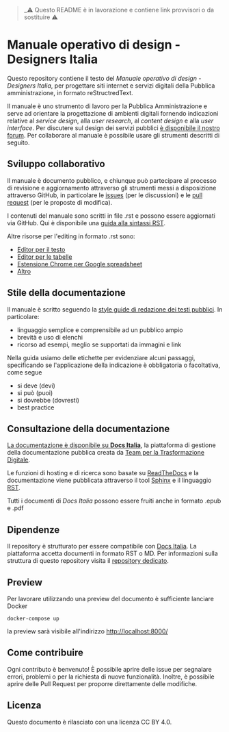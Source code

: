 > _⚠️ Questo README è in lavorazione e contiene link provvisori o da sostituire ⚠️

# Manuale operativo di design - Designers Italia
Questo repository contiene il testo del *Manuale operativo di design - Designers Italia*, per progettare siti internet e servizi digitali della Pubblica amministrazione, in formato reStructredText.

Il manuale è uno strumento di lavoro per la Pubblica Amministrazione e serve ad orientare la progettazione di ambienti digitali fornendo indicazioni relative al *service design*, alla *user research*, al *content design* e alla *user interface*. Per discutere sul design dei servizi pubblici [è disponibile il nostro forum](https://forum.italia.it/c/design). Per collaborare al manuale è possibile usare gli strumenti descritti di seguito.

## Sviluppo collaborativo
Il manuale è documento pubblico, e chiunque può partecipare al processo di revisione e aggiornamento attraverso gli strumenti messi a disposizione attraverso GitHub, in particolare le [issues](https://guides.github.com/features/issues/) (per le discussioni) e le [pull request](https://help.github.com/articles/about-pull-requests/) (per le proposte di modifica).

I contenuti del manuale sono scritti in file .rst e possono essere aggiornati via GitHub. Qui è disponibile una [guida alla sintassi RST](http://docutils.sourceforge.net/docs/user/rst/quickref.html).

Altre risorse per l'editing in formato .rst sono:
- [Editor per il testo](http://rst.ninjs.org/)
- [Editor per le tabelle](http://truben.no/table/)
- [Estensione Chrome per Google spreadsheet](https://chrome.google.com/webstore/detail/markdowntablemaker/cofkbgfmijanlcdooemafafokhhaeold)
- [Altro](http://docutils.sourceforge.net/docs/user/links.html#editors)

## Stile della documentazione
Il manuale è scritto seguendo la [style guide di redazione dei testi pubblici](#). In particolare:
- linguaggio semplice e comprensibile ad un pubblico ampio
- brevità e uso di elenchi
- ricorso ad esempi, meglio se supportati da immagini e link

Nella guida usiamo delle etichette per evidenziare alcuni passaggi, specificando se l'applicazione della indicazione è obbligatoria o facoltativa, come segue
- si deve (devi)
- si può (puoi)
- si dovrebbe (dovresti)
- best practice

## Consultazione della documentazione
[La documentazione è disponibile su **Docs Italia**](#), la piattaforma di gestione della documentazione pubblica creata da [Team per la Trasformazione Digitale](https://teamdigitale.governo.it/).

Le funzioni di hosting e di ricerca sono basate su [ReadTheDocs](https://readthedocs.org/) e la documentazione viene pubblicata attraverso il tool [Sphinx](http://www.sphinx-doc.org/en/stable/) e il linguaggio [RST](http://docutils.sourceforge.net/rst.html).

Tutti i documenti di *Docs Italia* possono essere fruiti anche in formato .epub e .pdf


## Dipendenze

Il repository è strutturato per essere compatibile con [Docs Italia](https://docs.italia.it/).
La piattaforma accetta documenti in formato RST o MD.
Per informazioni sulla struttura di questo repository visita il [repository
dedicato](https://github.com/italia/docs-italia-starter-kit).

## Preview

Per lavorare utilizzando una preview del documento è sufficiente lanciare Docker

```shell
docker-compose up
```

la preview sarà visibile all'indirizzo [http://localhost:8000/](http://localhost:8000/)

## Come contribuire

Ogni contributo è benvenuto!
È possibile aprire delle issue per segnalare errori, problemi o per la richiesta di nuove funzionalità.
Inoltre, è possibile aprire delle Pull Request per proporre direttamente delle modifiche.

## Licenza

Questo documento è rilasciato con una licenza CC BY 4.0.
